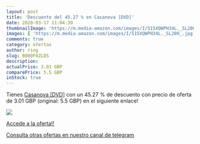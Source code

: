 ```yaml
---
layout: post
title: 'Descuento del 45.27 % en Casanova [DVD]'
date: 2020-03-17 11:04:39
thumbnailImage: 'https://m.media-amazon.com/images/I/515XQWPH34L._SL200_.jpg'
images: [ 'https://m.media-amazon.com/images/I/515XQWPH34L._SL200_.jpg' ]
comments: true
category: ofertas
author: ring
slug: B000F8ZLDS
description:
actualPrice: 3.01 GBP
comparePrice: 5.5 GBP
inStock: true
---
```


Tienes [Casanova [DVD]](https://www.amazon.com/dp/B000F8ZLDS/?tag=redken08-20) con un 45.27 % de descuento con precio de oferta de 3.01 GBP (original: 5.5 GBP) en el siguiente enlace!

[![](https://m.media-amazon.com/images/I/515XQWPH34L._SL200_.jpg)](https://www.amazon.com/dp/B000F8ZLDS/?tag=redken08-20)

[Accede a la oferta!!](https://www.amazon.com/dp/B000F8ZLDS/?tag=redken08-20)

[Consulta otras ofertas en nuestro canal de telegram](https://t.me/s/ofertas25)
